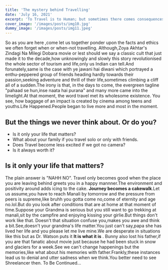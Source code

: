 ```yaml
---
title: 'The mystery behind Travelling'
date: 'July 16, 2021'
excerpt: 'To Travel is to Human; but sometimes there comes consequences in handy, the things we never wanted to happen at all '
cover_image: '/images/posts/img10.jpg'
dummy_image: '/images/posts/img11.jpeg'
---
```


<!-- Lorem [markdownum](http://insunt.org/inpositaque), et sanguine rutilos dixit
nigro cornu genus duris linguae. Super hic deus ego adveniens nullumque Venerem
equis aurem aliisque celare densis dextramque similis **post**: mihi rexerat;
bis. -->

So as you are here ,come let us together ponder upon the facts and ethics we often forget when or when-not travelling. Although,Zoya Akhtar's Zindagi Na Milegi Dobara movie or lest should we say a classic cult that just made it to the decade,how unknowingly and slowly this story revolutionised the whole sector of tourism and life,only us Indian can tell.And forunately,same is the case with ye jawani hai diwani which portrayed a enthu-peppered group of friends heading hardly towards their passion,seeking adventure and thrill of their life,sometimes climbing a cliff all of a sudden.The irony is that, in the days to come, the evergreen tagline "pahaad se hun,inse naata hai purana" and many more came into the limelight.At that moment, the word travel met its wholesome existence. You see, how baggage of an impact is created by cinema among teens and youths.Life Happened.People began to live more and most in the moment.

## But the things we never think about. Or do you?
- Is it only your life that matters?
- What about your family if you travel solo or only with friends.
- Does Travel become less excited if we got no camera?
- Is it always worth it?

## Is it only your life that matters?

The plain answer is "NAHH NO". Travel only becomes good when the place you are leaving behind greets you in a happy mannner.The environment and positivity around adds icing to the cake. **Journey becomes a cakewalk**.Let us assume,you have to reach Manali by tomorrow and the pressure from peers is supreme,like bruhh you gotta come no,come of eternity and age no.lol.But do you look after conditions that are at home at that moment of time.Suppose your Grandma is serious but you still want to go trekking at manali,sit by the campfire and enjoying kissing your girlie.But things don't work like that. Doesn't that situation confuse you,makes you awe and think a bit.See,doesn't your grandma's life matter.You just can't say,papa she has lived her life and you please let me live mine.We are desperate in situations like this but as Dr. Watson puts it  **It is what it is**  . Bunny also lost his father,if you are that fanatic about movie just because he had been stuck in snow and glaciers for a week.See we can't change happenings but the memories,like what about his memories with father.Frankly,these instances lead us to denial and utter sadness when we think.You better need to see Shreelancer then. To Be Continued...  



